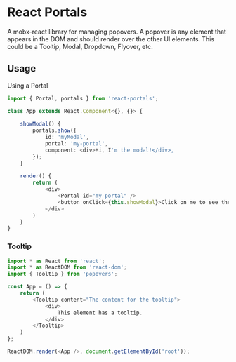 # React Portals

A mobx-react library for managing popovers. A popover is any element that appears in the DOM and should render over the other UI elements. This could be a Tooltip, Modal, Dropdown, Flyover, etc.

## Usage

Using a Portal

```typescript jsx
import { Portal, portals } from 'react-portals';

class App extends React.Component<{}, {}> {
    
    showModal() {
        portals.show({
            id: 'myModal',
            portal: 'my-portal',
            component: <div>Hi, I'm the modal!</div>,
        });
    }
    
    render() {
        return (
            <div>
                <Portal id="my-portal" />
                <button onClick={this.showModal}>Click on me to see the portal</button>
            </div>
        )
    }
}
```

### Tooltip

```typescript jsx
import * as React from 'react';
import * as ReactDOM from 'react-dom';
import { Tooltip } from 'popovers';

const App = () => {
    return (
        <Tooltip content="The content for the tooltip">
            <div>
                This element has a tooltip.
            </div>
        </Tooltip>
    )
};

ReactDOM.render(<App />, document.getElementById('root'));
```